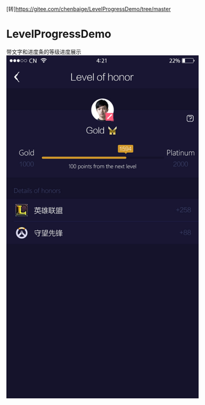 [转]https://gitee.com/chenbaige/LevelProgressDemo/tree/master
# LevelProgressDemo
带文字和进度条的等级进度展示
<br>![](https://github.com/lsprite/LevelProgressDemo/blob/master/image/%E8%8D%A3%E8%AA%89%E7%AD%89%E7%BA%A7.jpg)